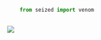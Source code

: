 <!-- <p align=center><img width=90% src="banner.gif"></img></p> -->

```python
    from seized import venom
    
```

















![](https://raw.githubusercontent.com/Sutil/Sutil/2b2fad3bf54522bb30c8c170591fc68ff51b69e6/github-contribution-grid-snake2.svg)
